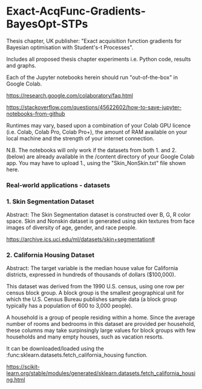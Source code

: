 # Exact-AcqFunc-Gradients-BayesOpt-STPs
Thesis chapter, UK publisher: "Exact acquisition function gradients for Bayesian optimisation with Student's-t Processes".

Includes all proposed thesis chapter experiments i.e. Python code, results and graphs.

Each of the Jupyter notebooks herein should run "out-of-the-box" in Google Colab.

https://research.google.com/colaboratory/faq.html

https://stackoverflow.com/questions/45622602/how-to-save-jupyter-notebooks-from-github

Runtimes may vary, based upon a combination of your Colab GPU licence (i.e. Colab, Colab Pro, Colab Pro+), the amount of RAM available on your local machine and the strength of your internet connection.

N.B. The notebooks will only work if the datasets from both 1. and 2. (below) are already available in the /content directory of your Google Colab app. You may have to upload 1., using the "Skin_NonSkin.txt" file shown here.

### Real-world applications - datasets ### 

### 1. Skin Segmentation Dataset ### 

Abstract: The Skin Segmentation dataset is constructed over B, G, R color space. Skin and Nonskin dataset is generated using skin textures from face images of diversity of age, gender, and race people.

https://archive.ics.uci.edu/ml/datasets/skin+segmentation#

### 2. California Housing Dataset ### 

Abstract: The target variable is the median house value for California districts, expressed in hundreds of thousands of dollars ($100,000).

This dataset was derived from the 1990 U.S. census, using one row per census block group. A block group is the smallest geographical unit for which the U.S. Census Bureau publishes sample data (a block group typically has a population of 600 to 3,000 people).

A household is a group of people residing within a home. Since the average number of rooms and bedrooms in this dataset are provided per household, these columns may take surpinsingly large values for block groups with few households and many empty houses, such as vacation resorts.

It can be downloaded/loaded using the :func:sklearn.datasets.fetch_california_housing function.

https://scikit-learn.org/stable/modules/generated/sklearn.datasets.fetch_california_housing.html
